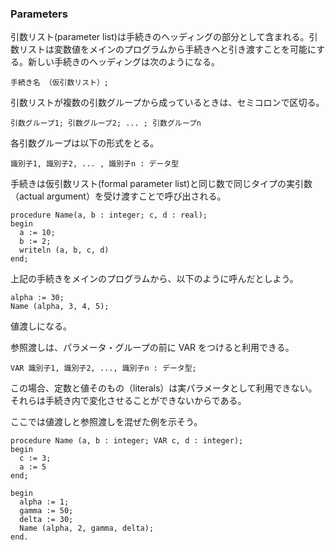 ### Parameters
引数リスト(parameter list)は手続きのヘッディングの部分として含まれる。引数リストは変数値をメインのプログラムから手続きへと引き渡すことを可能にする。新しい手続きのヘッディングは次のようになる。
```
手続き名 （仮引数リスト）;
```

引数リストが複数の引数グループから成っているときは、セミコロンで区切る。
```
引数グループ1; 引数グループ2; ... ; 引数グループn
```

各引数グループは以下の形式をとる。
```
識別子1, 識別子2, ... , 識別子n : データ型
```

手続きは仮引数リスト(formal parameter list)と同じ数で同じタイプの実引数（actual argument）を受け渡すことで呼び出される。
```
procedure Name(a, b : integer; c, d : real);
begin
  a := 10;
  b := 2;
  writeln (a, b, c, d)
end;
```

上記の手続きをメインのプログラムから、以下のように呼んだとしよう。
```
alpha := 30;
Name (alpha, 3, 4, 5);
```
値渡しになる。

参照渡しは、パラメータ・グループの前に VAR をつけると利用できる。
```
VAR 識別子1, 識別子2, ..., 識別子n : データ型;
```

この場合、定数と値そのもの（literals）は実パラメータとして利用できない。それらは手続き内で変化させることができないからである。

ここでは値渡しと参照渡しを混ぜた例を示そう。
```
procedure Name (a, b : integer; VAR c, d : integer);
begin
  c := 3;
  a := 5
end;
 
begin
  alpha := 1;
  gamma := 50;
  delta := 30;
  Name (alpha, 2, gamma, delta);
end.
```
